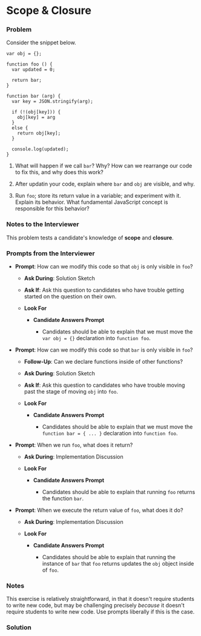 # Scope & Closure

### Problem

Consider the snippet below.

```
var obj = {};

function foo () {
  var updated = 0;

  return bar;
}

function bar (arg) {
  var key = JSON.stringify(arg);

  if (!(obj[key])) {
    obj[key] = arg
  }
  else {
    return obj[key];
  }

  console.log(updated);
}
```

1. What will happen if we call `bar`? Why? How can we rearrange our code to fix this, and why does this work?

2. After updatin your code, explain where `bar` and `obj` are visible, and why.

3. Run `foo`; store its return value in a variable; and experiment with it. Explain its behavior. What fundamental JavaScript concept is responsible for this behavior?

### Notes to the Interviewer

This problem tests a candidate's knowledge of **scope** and **closure**.

### Prompts from the Interviewer

* **Prompt**: How can we modify this code so that `obj` is only visible in `foo`?

  * **Ask During**: Solution Sketch

  * **Ask If**: Ask this question to candidates who have trouble getting started on the question on their own.

  * **Look For**

    * **Candidate Answers Prompt**

      * Candidates should be able to explain that we must move the `var obj = {}` declaration into `function foo`.

* **Prompt**: How can we modify this code so that `bar` is only visible in `foo`?

  * **Follow-Up**: Can we declare functions inside of other functions?

  * **Ask During**: Solution Sketch

  * **Ask If**: Ask this question to candidates who have trouble moving past the stage of moving `obj` into `foo`.

  * **Look For**

    * **Candidate Answers Prompt**

      * Candidates should be able to explain that we must move the `function bar = { ... }` declaration into `function foo`.

* **Prompt**: When we run `foo`, what does it return?

  * **Ask During**: Implementation Discussion

  * **Look For**

    * **Candidate Answers Prompt**

      * Candidates should be able to explain that running `foo` returns the function `bar`.

* **Prompt**: When we execute the return value of `foo`, what does it do?

  * **Ask During**: Implementation Discussion

  * **Look For**

    * **Candidate Answers Prompt**

      * Candidates should be able to explain that running the instance of `bar` that `foo` returns updates the `obj` object inside of `foo`.

### Notes

This exercise is relatively straightforward, in that it doesn't require students to write new code, but may be challenging precisely _because_ it doesn't require students to write new code. Use prompts liberally if this is the case.

### Solution
